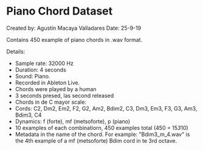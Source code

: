 # Piano Chord Dataset

Created by: Agustín Macaya Valladares
Date: 25-9-19

Contains 450 example of piano chords in .wav format.

Details:
- Sample rate: 32000 Hz
- Duration: 4 seconds
- Sound: Piano.
- Recorded in Ableton Live.
- Chords were played by a human
- 3 seconds presed, las second released
- Chords in de C mayor scale:
- Cords: C2, Dm2, Em2, F2, G2, Am2, Bdim2, C3, Dm3, Em3, F3, G3, Am3, Bdim3, C4
- Dynamics: f (forte), mf (metsoforte), p (piano)
- 10 examples of each combinatiorn, 450 examples total (450 = 15*3*10)
- Metadata in the name of the chord. For example: "Bdim3_m_4.wav" is the 4th example of a mf (metsoforte) Bdim cord in te 3rd octave.  
